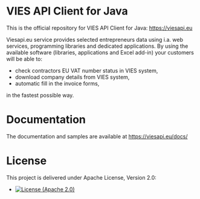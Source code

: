 # VIES API Client for Java

This is the official repository for VIES API Client for Java: https://viesapi.eu

Viesapi.eu service provides selected entrepreneurs data using i.a. web services, programming libraries and dedicated applications.
By using the available software (libraries, applications and Excel add-in) your customers will be able to:

* check contractors EU VAT number status in VIES system,
* download company details from VIES system,
* automatic fill in the invoice forms,

in the fastest possible way.

# Documentation

The documentation and samples are available at https://viesapi.eu/docs/

# License

This project is delivered under Apache License, Version 2.0:

- [![License (Apache 2.0)](https://img.shields.io/badge/license-Apache%20version%202.0-blue.svg?style=flat-square)](http://www.apache.org/licenses/LICENSE-2.0)